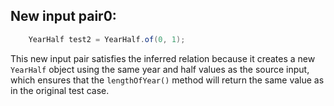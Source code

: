 ## New input pair0:
```java
    YearHalf test2 = YearHalf.of(0, 1);
```

This new input pair satisfies the inferred relation because it creates a new `YearHalf` object using the same year and half values as the source input, which ensures that the `lengthOfYear()` method will return the same value as in the original test case.